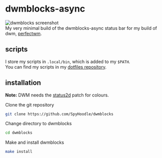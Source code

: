 # dwmblocks-async
![dwmblocks screenshot](https://file.coffee/u/ASrRqPY8RLKzLY.png)<br>
My very minimal build of the dwmblocks-async status bar for my build of dwm, [perfectwm](https://github.com/SpyHoodle/perfectwm).

## scripts
I store my scripts in `.local/bin`, which is added to my `$PATH`.<br>
You can find my scripts in my [dotfiles repository](https://github.com/SpyHoodle/dotfiles).

## installation
**Note:** DWM needs the [status2d](https://dwm.suckless.org/patches/status2d/) patch for colours.

Clone the git repository
```sh
git clone https://github.com/SpyHoodle/dwmblocks
```
Change directory to dwmblocks
```sh
cd dwmblocks
```
Make and install dwmblocks
```sh
make install
```
